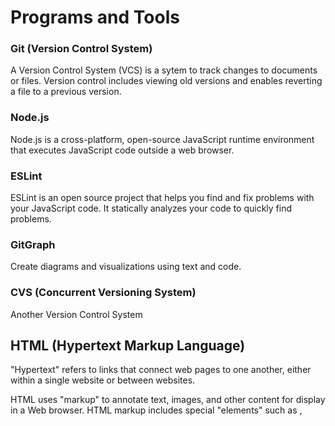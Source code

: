 # Programs and Tools

### Git (Version Control System)
A Version Control System (VCS) is a sytem to track changes to documents or files.
Version control includes viewing old versions and enables reverting a file to a previous version. 


### Node.js
Node.js is a cross-platform, open-source JavaScript runtime environment that executes JavaScript code outside a web browser. 


### ESLint
ESLint is an open source project that helps you find and fix problems with your JavaScript code.
It statically analyzes your code to quickly find problems.


### GitGraph
Create diagrams and visualizations using text and code.


### CVS (Concurrent Versioning System)
Another Version Control System



## HTML (Hypertext Markup Language)
"Hypertext" refers to links that connect web pages to one another, either within a single website or between websites.

HTML uses "markup" to annotate text, images, and other content for display in a Web browser. HTML markup includes special "elements" such as <head>, <title>, <body>, <header>, <footer> and many others.

### Syntax
The syntax is the grammar of the HTML code.

### Semantics
Semantics describes the meaning of the elements of the code.


## CSS
Cascading Style Sheets (CSS) is a style sheet language used for specifying the presentation and styling of a document written in a markup language such as HTML.